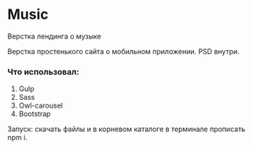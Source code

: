 # Music
Верстка лендинга о музыке

Верстка простенького сайта о мобильном приложении. PSD внутри.

### Что использовал:
1. Gulp
2. Sass
3. Owl-carousel
4. Bootstrap

Запуск: скачать файлы и в корневом каталоге в терминале прописать npm i.
